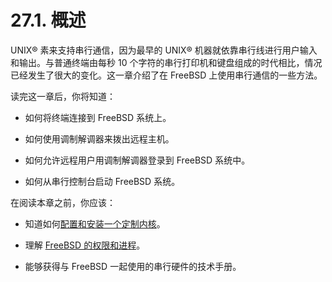 # 27.1. 概述

UNIX® 素来支持串行通信，因为最早的 UNIX® 机器就依靠串行线进行用户输入和输出。与普通终端由每秒 10 个字符的串行打印机和键盘组成的时代相比，情况已经发生了很大的变化。这一章介绍了在 FreeBSD 上使用串行通信的一些方法。

读完这一章后，你将知道：

- 如何将终端连接到 FreeBSD 系统上。
  
- 如何使用调制解调器来拨出远程主机。
  
- 如何允许远程用户用调制解调器登录到 FreeBSD 系统中。
  
- 如何从串行控制台启动 FreeBSD 系统。

在阅读本章之前，你应该：

- 知道如何[配置和安装一个定制内核](https://docs.freebsd.org/en/books/handbook/kernelconfig/index.html#kernelconfig)。
  
- 理解 [FreeBSD 的权限和进程](https://docs.freebsd.org/en/books/handbook/basics/index.html#basics)。
  
- 能够获得与 FreeBSD 一起使用的串行硬件的技术手册。
